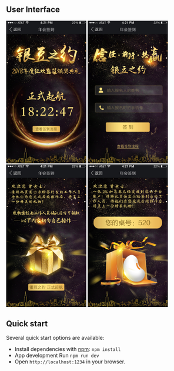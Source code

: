 
## User Interface

<a href="#" target="_blank"><img src="./uis/page-1.jpg" width="218"></a>
<a href="#" target="_blank"><img src="./uis/page-2.jpg" width="218"></a>
<a href="#" target="_blank"><img src="./uis/page-3.jpg" width="218"></a>
<a href="#" target="_blank"><img src="./uis/page-4.jpg" width="218"></a>

## Quick start

Several quick start options are available:

- Install dependencies with [npm](https://www.npmjs.com/): `npm install`
- App development Run `npm run dev`
- Open `http://localhost:1234` in your browser.
